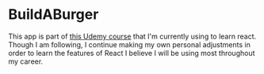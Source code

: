 # BuildABurger

This app is part of [this Udemy course](https://www.udemy.com/react-the-complete-guide-incl-redux/) that I'm currently using to learn react. Though I am following, I continue making my own personal adjustments in order to learn the features of React I believe I will be using most throughout my career.
